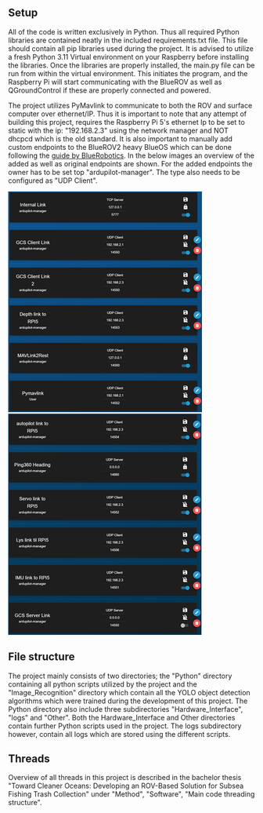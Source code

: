 ## Setup

All of the code is written exclusively in Python. Thus all required Python libraries are contained neatly in the included
requirements.txt file. This file should contain all pip libraries used during the project.
It is advised to utilize a fresh Python 3.11 Virtual environment on your Raspberry before installing 
the libraries. Once the libraries are properly installed, the main.py file can be run from within the virtual environment.
This initiates the program, and the Raspberry Pi will start communicating with the BlueROV as well as QGroundControl if 
these are properly connected and powered.


The project utilizes PyMavlink to communicate to both the ROV and surface computer over ethernet/IP. Thus it is important
to note that any attempt of building this project, requires the Raspberry Pi 5's ethernet Ip to be set to static with the
ip: "192.168.2.3" using the network manager and NOT dhcpcd which is the old standard. It is also important to manually 
add custom endpoints to the BlueROV2 heavy BlueOS which can be done following the [guide by BlueRobotics](https://blueos.cloud/docs/blueos/1.0/advanced-usage/).
In the below images an overview of the added as well as original endpoints are shown. For the added endpoints the owner 
has to be set top "ardupilot-manager". The type also needs to be configured as "UDP Client".


![BlueOS endpoints 1](images/endpointsBlueOS_1.png)
![BlueOS endpoints 2](images/endpointsBlueOS_2.png)



## File structure
The project mainly consists of two directories; the "Python" directory containing all python scripts utilized by the
project and the "Image_Recognition" directory which contain all the YOLO object detection algorithms which were trained
during the development of this project. The Python directory also include three subdirectories "Hardware_Interface",
"logs" and "Other". Both the Hardware_Interface and Other directories contain further Python scripts used in the project.
The logs subdirectory however, contain all logs which are stored using the different scripts.

<!-- 
### Python files:
* **camera_streamer.py:** Introduces the "VideoStreamer" class 

This is a markdown comment
-->


## Threads

Overview of all threads in this project is described in the bachelor thesis "Toward Cleaner Oceans: Developing an ROV-Based Solution for Subsea Fishing Trash Collection" under "Method", "Software", "Main code threading structure".